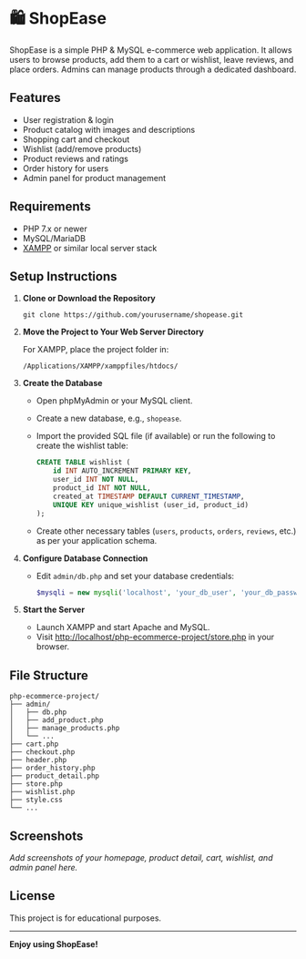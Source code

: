 # 🛍️ ShopEase

ShopEase is a simple PHP & MySQL e-commerce web application. It allows users to browse products, add them to a cart or wishlist, leave reviews, and place orders. Admins can manage products through a dedicated dashboard.

## Features

- User registration & login
- Product catalog with images and descriptions
- Shopping cart and checkout
- Wishlist (add/remove products)
- Product reviews and ratings
- Order history for users
- Admin panel for product management

## Requirements

- PHP 7.x or newer
- MySQL/MariaDB
- [XAMPP](https://www.apachefriends.org/index.html) or similar local server stack

## Setup Instructions

1. **Clone or Download the Repository**

   ```
   git clone https://github.com/yourusername/shopease.git
   ```

2. **Move the Project to Your Web Server Directory**

   For XAMPP, place the project folder in:
   ```
   /Applications/XAMPP/xamppfiles/htdocs/
   ```

3. **Create the Database**

   - Open phpMyAdmin or your MySQL client.
   - Create a new database, e.g., `shopease`.
   - Import the provided SQL file (if available) or run the following to create the wishlist table:

     ```sql
     CREATE TABLE wishlist (
         id INT AUTO_INCREMENT PRIMARY KEY,
         user_id INT NOT NULL,
         product_id INT NOT NULL,
         created_at TIMESTAMP DEFAULT CURRENT_TIMESTAMP,
         UNIQUE KEY unique_wishlist (user_id, product_id)
     );
     ```

   - Create other necessary tables (`users`, `products`, `orders`, `reviews`, etc.) as per your application schema.

4. **Configure Database Connection**

   - Edit `admin/db.php` and set your database credentials:

     ```php
     $mysqli = new mysqli('localhost', 'your_db_user', 'your_db_password', 'shopease');
     ```

5. **Start the Server**

   - Launch XAMPP and start Apache and MySQL.
   - Visit [http://localhost/php-ecommerce-project/store.php](http://localhost/php-ecommerce-project/store.php) in your browser.

## File Structure

```
php-ecommerce-project/
├── admin/
│   ├── db.php
│   ├── add_product.php
│   ├── manage_products.php
│   └── ...
├── cart.php
├── checkout.php
├── header.php
├── order_history.php
├── product_detail.php
├── store.php
├── wishlist.php
├── style.css
└── ...
```

## Screenshots

_Add screenshots of your homepage, product detail, cart, wishlist, and admin panel here._

## License

This project is for educational purposes.

---

**Enjoy using ShopEase!**